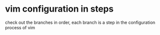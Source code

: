 vim configuration in steps
==========================

check out the branches in order, each branch is a step in the configuration process of vim
